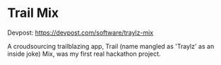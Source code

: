 # Trail Mix

Devpost: https://devpost.com/software/traylz-mix

A croudsourcing trailblazing app, Trail (name mangled as 'Traylz' as an inside joke) Mix, was my first real hackathon project.
